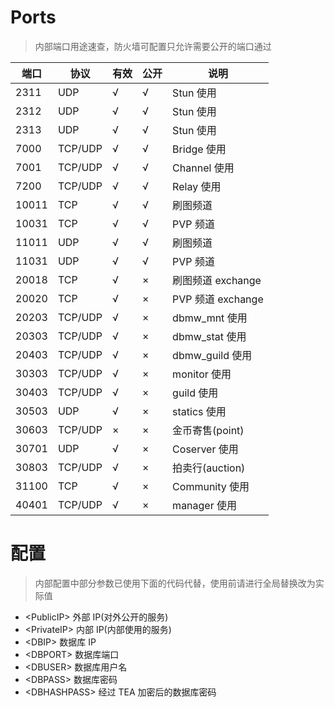 # Ports
> 内部端口用途速查，防火墙可配置只允许需要公开的端口通过

| 端口 | 协议 | 有效 | 公开 | 说明 |
| ---- | ---- | ---- | ---- | ---- |
| 2311 | UDP | √ | √ | Stun 使用 |
| 2312 | UDP | √ | √ | Stun 使用 |
| 2313 | UDP | √ | √ | Stun 使用 |
| 7000 | TCP/UDP | √ | √ | Bridge 使用 |
| 7001 | TCP/UDP | √ | √ | Channel 使用 |
| 7200 | TCP/UDP | √ | √ | Relay 使用 |
| 10011 | TCP | √ | √ | 刷图频道 |
| 10031 | TCP | √ | √ | PVP 频道 |
| 11011 | UDP | √ | √ | 刷图频道 |
| 11031 | UDP | √ | √ | PVP 频道 |
| 20018 | TCP | √ | × | 刷图频道 exchange |
| 20020 | TCP | √ | × | PVP 频道 exchange |
| 20203 | TCP/UDP | √ | × | dbmw_mnt 使用 |
| 20303 | TCP/UDP | √ | × | dbmw_stat 使用 |
| 20403 | TCP/UDP | √ | × | dbmw_guild 使用 |
| 30303 | TCP/UDP | √ | × | monitor 使用 |
| 30403 | TCP/UDP | √ | × | guild 使用 |
| 30503 | UDP | √ | × | statics 使用 |
| 30603 | TCP/UDP | × | × | 金币寄售(point) |
| 30701 | UDP | √ | × | Coserver 使用 |
| 30803 | TCP/UDP | √ | × | 拍卖行(auction) |
| 31100 | TCP | √ | × | Community 使用 |
| 40401 | TCP/UDP | √ | × | manager 使用 |

# 配置
> 内部配置中部分参数已使用下面的代码代替，使用前请进行全局替换改为实际值

* &lt;PublicIP&gt;   外部 IP(对外公开的服务)
* &lt;PrivateIP&gt;  内部 IP(内部使用的服务)
* &lt;DBIP&gt;       数据库 IP
* &lt;DBPORT&gt;     数据库端口
* &lt;DBUSER&gt;     数据库用户名
* &lt;DBPASS&gt;     数据库密码
* &lt;DBHASHPASS&gt; 经过 TEA 加密后的数据库密码 <!-- TODO Hash 算法？ -->
